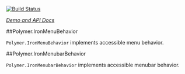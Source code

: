 
<!---

This README is automatically generated from the comments in these files:
iron-menu-behavior.html  iron-menubar-behavior.html

Edit those files, and our readme bot will duplicate them over here!
Edit this file, and the bot will squash your changes :)

The bot does some handling of markdown. Please file a bug if it does the wrong
thing! https://github.com/PolymerLabs/tedium/issues

-->

[![Build Status](https://travis-ci.org/PolymerElements/iron-menu-behavior.svg?branch=master)](https://travis-ci.org/PolymerElements/iron-menu-behavior)

_[Demo and API Docs](https://elements.polymer-project.org/elements/iron-menu-behavior)_


##Polymer.IronMenuBehavior

`Polymer.IronMenuBehavior` implements accessible menu behavior.



##Polymer.IronMenubarBehavior

`Polymer.IronMenubarBehavior` implements accessible menubar behavior.


